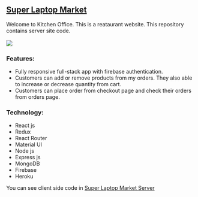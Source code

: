 ## [Super Laptop Market](https://doctor-portal-5b73b.web.app/)
Welcome to Kitchen Office. This is a reataurant website. This repository contains server site code.
<br/>
<br/>
<img src="https://i.ibb.co/6BN4Zq2/Screenshot-2021-11-28-012019.png" />

### Features:
- Fully responsive full-stack app with firebase authentication.
-	Customers can add or remove products from my orders. They also able to increase or decrease quantity from cart.
- Customers can place order from checkout page and check their orders from orders page.


### Technology:
- React js
- Redux
- React Router
- Material UI
- Node js
- Express js
- MongoDB
- Firebase 
- Heroku


You can see client side code in [Super Laptop Market Server](https://github.com/MohammadForkan/super-laptop-market-server)
